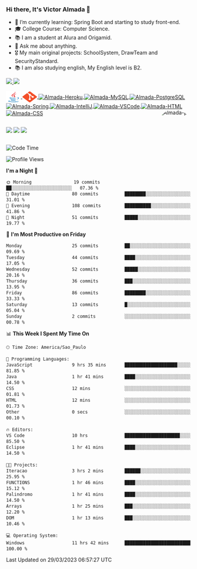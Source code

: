 ### Hi there, It's Victor Almada 👋


- 🌱 I’m currently learning: Spring Boot and starting to study front-end.
- 🎓 College Course: Computer Science.
- 📚  I am a student at Alura and Origamid.
- 💬 Ask me about anything.
- 🎖 My main original projects: SchoolSystem, DrawTeam and SecurityStandard.
- 📚 I am also studying english, My English level is B2.
 
<div>
<a href="https://github.com/Almadavic">
<img height="180em" src="https://github-readme-stats.vercel.app/api?username=Almadavic&showw_icons=true&theme=dark&include_all_commits=true&count_private=true">
<img height="180em" src="https://github-readme-stats.vercel.app/api/top-langs/?username=Almadavic&layout=compact&langs_count=16&theme=dracula">
</div>

<div style="display: inline_block"><br>
  <img align="center" alt="Almada-Java" height="30" width="40" src="https://raw.githubusercontent.com/devicons/devicon/master/icons/java/java-original.svg">
  <img align="center" alt="Almada-Git" height="30" width="40" src="https://raw.githubusercontent.com/devicons/devicon/master/icons/git/git-original.svg">
  <img align="center" alt="Almada-Heroku" height="30" width="40" src="https://cdn.jsdelivr.net/gh/devicons/devicon/icons/heroku/heroku-plain-wordmark.svg" />             
  <img align="center" alt="Almada-MySQL" height="30" width="40" src="https://cdn.jsdelivr.net/gh/devicons/devicon/icons/mysql/mysql-original-wordmark.svg" />
  <img align="center" alt="Almada-PostgreSQL" height="30" width="40" src="https://cdn.jsdelivr.net/gh/devicons/devicon/icons/postgresql/postgresql-plain-wordmark.svg" />
  <img align="center" alt="Almada-Spring" height="30" width="40" src="https://cdn.jsdelivr.net/gh/devicons/devicon/icons/spring/spring-original-wordmark.svg" />
   <img align="center" alt="Almada-IntelliJ" height="30" width="40" src="https://cdn.jsdelivr.net/gh/devicons/devicon/icons/intellij/intellij-original.svg" />
   <img align="center" alt="Almada-VSCode" height="30" width="40" src="https://cdn.jsdelivr.net/gh/devicons/devicon/icons/vscode/vscode-original.svg" />
   <img align="center" alt="Almada-HTML" height="30" width="40" src="https://cdn.jsdelivr.net/gh/devicons/devicon/icons/html5/html5-original.svg" />
   <img align="center" alt="Almada-CSS" height="30" width="40" src="https://cdn.jsdelivr.net/gh/devicons/devicon/icons/css3/css3-original.svg" />
  <img align="right" alt="Almada-pic" height="150" style="border-radius:50px;" src="https://user-images.githubusercontent.com/85299065/185514627-94fcf387-edc6-4c24-88f1-b4873ccd49e9.png">
</div>
  
  ##
 
<div> 
  <a href="https://www.youtube.com/channel/UCUrcUNA90M_ZqLEcQxd3UNA" target="_blank"><img src="https://img.shields.io/badge/YouTube-FF0000?style=for-the-badge&logo=youtube&logoColor=white" target="_blank"></a>
 <a href = "mailto:almadavic@live.com"><img src="https://img.shields.io/badge/-Gmail-%23333?style=for-the-badge&logo=gmail&logoColor=white" target="_blank"></a>
  <a href="https://www.linkedin.com/in/victoralmada/" target="_blank"><img src="https://img.shields.io/badge/-LinkedIn-%230077B5?style=for-the-badge&logo=linkedin&logoColor=white" target="_blank"></a> 
</div>

##

<!--START_SECTION:waka-->
![Code Time](http://img.shields.io/badge/Code%20Time-286%20hrs%2051%20mins-blue)

![Profile Views](http://img.shields.io/badge/Profile%20Views-6-blue)

**I'm a Night 🦉** 

```text
🌞 Morning                19 commits          ██░░░░░░░░░░░░░░░░░░░░░░░   07.36 % 
🌆 Daytime                80 commits          ████████░░░░░░░░░░░░░░░░░   31.01 % 
🌃 Evening                108 commits         ██████████░░░░░░░░░░░░░░░   41.86 % 
🌙 Night                  51 commits          █████░░░░░░░░░░░░░░░░░░░░   19.77 % 
```
📅 **I'm Most Productive on Friday** 

```text
Monday                   25 commits          ██░░░░░░░░░░░░░░░░░░░░░░░   09.69 % 
Tuesday                  44 commits          ████░░░░░░░░░░░░░░░░░░░░░   17.05 % 
Wednesday                52 commits          █████░░░░░░░░░░░░░░░░░░░░   20.16 % 
Thursday                 36 commits          ███░░░░░░░░░░░░░░░░░░░░░░   13.95 % 
Friday                   86 commits          ████████░░░░░░░░░░░░░░░░░   33.33 % 
Saturday                 13 commits          █░░░░░░░░░░░░░░░░░░░░░░░░   05.04 % 
Sunday                   2 commits           ░░░░░░░░░░░░░░░░░░░░░░░░░   00.78 % 
```


📊 **This Week I Spent My Time On** 

```text
🕑︎ Time Zone: America/Sao_Paulo

💬 Programming Languages: 
JavaScript               9 hrs 35 mins       ████████████████████░░░░░   81.85 % 
Java                     1 hr 41 mins        ████░░░░░░░░░░░░░░░░░░░░░   14.50 % 
CSS                      12 mins             ░░░░░░░░░░░░░░░░░░░░░░░░░   01.81 % 
HTML                     12 mins             ░░░░░░░░░░░░░░░░░░░░░░░░░   01.73 % 
Other                    0 secs              ░░░░░░░░░░░░░░░░░░░░░░░░░   00.10 % 

🔥 Editors: 
VS Code                  10 hrs              █████████████████████░░░░   85.50 % 
Eclipse                  1 hr 41 mins        ████░░░░░░░░░░░░░░░░░░░░░   14.50 % 

🐱‍💻 Projects: 
Iteracao                 3 hrs 2 mins        ██████░░░░░░░░░░░░░░░░░░░   25.95 % 
FUNCTIONS                1 hr 46 mins        ████░░░░░░░░░░░░░░░░░░░░░   15.12 % 
Palindromo               1 hr 41 mins        ████░░░░░░░░░░░░░░░░░░░░░   14.50 % 
Arrays                   1 hr 25 mins        ███░░░░░░░░░░░░░░░░░░░░░░   12.20 % 
DOM                      1 hr 13 mins        ███░░░░░░░░░░░░░░░░░░░░░░   10.46 % 

💻 Operating System: 
Windows                  11 hrs 42 mins      █████████████████████████   100.00 % 
```


 Last Updated on 29/03/2023 06:57:27 UTC
<!--END_SECTION:waka-->
